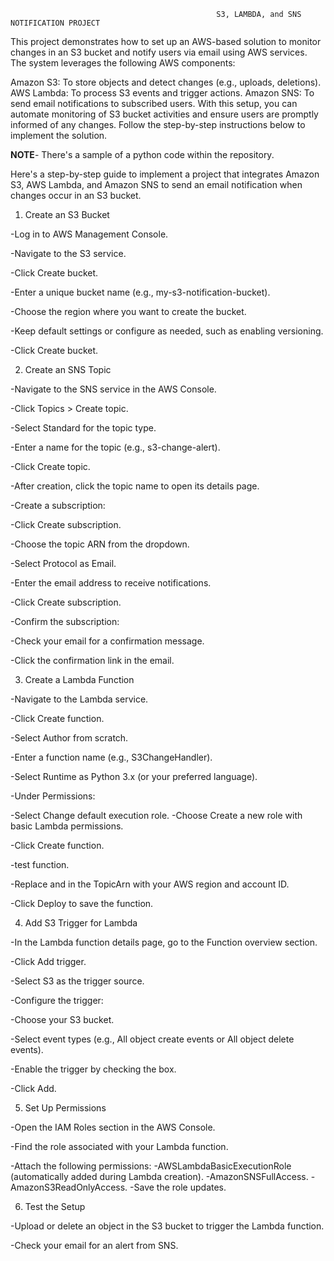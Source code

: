                                                   S3, LAMBDA, and SNS NOTIFICATION PROJECT


This project demonstrates how to set up an AWS-based solution to monitor changes in an S3 bucket and notify users via email using AWS services. The system leverages the following AWS components:

Amazon S3: To store objects and detect changes (e.g., uploads, deletions).
AWS Lambda: To process S3 events and trigger actions.
Amazon SNS: To send email notifications to subscribed users.
With this setup, you can automate monitoring of S3 bucket activities and ensure users are promptly informed of any changes. Follow the step-by-step instructions below to implement the solution.

**NOTE**- There's a sample of a python code within the repository.


Here's a step-by-step guide to implement a project that integrates Amazon S3, AWS Lambda, and Amazon SNS to send an email notification when changes occur in an S3 bucket.

1. Create an S3 Bucket

-Log in to AWS Management Console.

-Navigate to the S3 service.

-Click Create bucket.

-Enter a unique bucket name (e.g., my-s3-notification-bucket).

-Choose the region where you want to create the bucket.

-Keep default settings or configure as needed, such as enabling versioning.

-Click Create bucket.



2. Create an SNS Topic

-Navigate to the SNS service in the AWS Console.

-Click Topics > Create topic.

-Select Standard for the topic type.

-Enter a name for the topic (e.g., s3-change-alert).

-Click Create topic.

-After creation, click the topic name to open its details page.

-Create a subscription:

-Click Create subscription.

-Choose the topic ARN from the dropdown.

-Select Protocol as Email.

-Enter the email address to receive notifications.

-Click Create subscription.

-Confirm the subscription:

-Check your email for a confirmation message.

-Click the confirmation link in the email.


3. Create a Lambda Function

-Navigate to the Lambda service.

-Click Create function.

-Select Author from scratch.

-Enter a function name (e.g., S3ChangeHandler).

-Select Runtime as Python 3.x (or your preferred language).

-Under Permissions:

  -Select Change default execution role.
  -Choose Create a new role with basic Lambda permissions.

-Click Create function.

-test function.

-Replace <region> and <account-id> in the TopicArn with your AWS region and account ID.

-Click Deploy to save the function.



4. Add S3 Trigger for Lambda

-In the Lambda function details page, go to the Function overview section.

-Click Add trigger.

-Select S3 as the trigger source.

-Configure the trigger:

-Choose your S3 bucket.

-Select event types (e.g., All object create events or All object delete events).

-Enable the trigger by checking the box.

-Click Add.




5. Set Up Permissions

-Open the IAM Roles section in the AWS Console.

-Find the role associated with your Lambda function.

-Attach the following permissions:
  -AWSLambdaBasicExecutionRole (automatically added during Lambda creation).
  -AmazonSNSFullAccess.
  -AmazonS3ReadOnlyAccess.
-Save the role updates.



6. Test the Setup

-Upload or delete an object in the S3 bucket to trigger the Lambda function.

-Check your email for an alert from SNS.